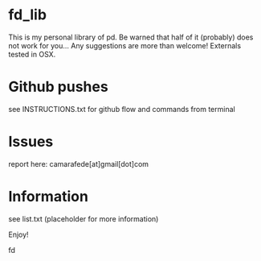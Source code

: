 # fd_lib
This is my personal library of pd. Be warned that half of it (probably) does not work for you... Any suggestions are more than welcome!
Externals tested in OSX.

# Github pushes
see INSTRUCTIONS.txt for github flow and commands from terminal

# Issues
report here: camarafede[at]gmail[dot]com

# Information
see list.txt (placeholder for more information)



Enjoy!

fd
